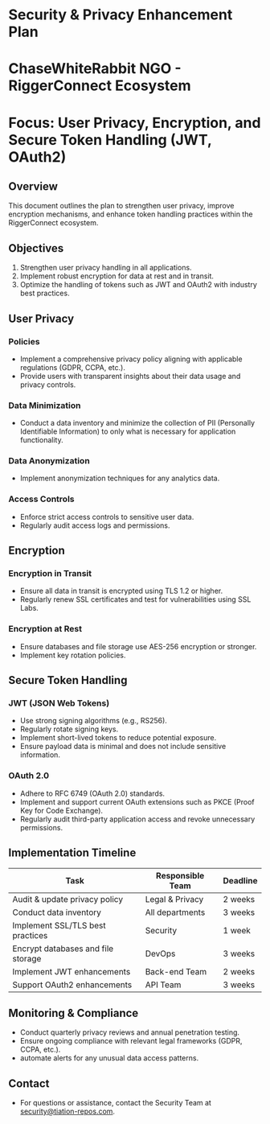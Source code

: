 # Security & Privacy Enhancement Plan
# ChaseWhiteRabbit NGO - RiggerConnect Ecosystem
# Focus: User Privacy, Encryption, and Secure Token Handling (JWT, OAuth2)

## Overview
This document outlines the plan to strengthen user privacy, improve encryption mechanisms, and enhance token handling practices within the RiggerConnect ecosystem.

## Objectives
1. Strengthen user privacy handling in all applications.
2. Implement robust encryption for data at rest and in transit.
3. Optimize the handling of tokens such as JWT and OAuth2 with industry best practices.

## User Privacy
### Policies
- Implement a comprehensive privacy policy aligning with applicable regulations (GDPR, CCPA, etc.).
- Provide users with transparent insights about their data usage and privacy controls.

### Data Minimization
- Conduct a data inventory and minimize the collection of PII (Personally Identifiable Information) to only what is necessary for application functionality.

### Data Anonymization 
- Implement anonymization techniques for any analytics data.

### Access Controls
- Enforce strict access controls to sensitive user data.
- Regularly audit access logs and permissions.

## Encryption
### Encryption in Transit
- Ensure all data in transit is encrypted using TLS 1.2 or higher.
- Regularly renew SSL certificates and test for vulnerabilities using SSL Labs.

### Encryption at Rest
- Ensure databases and file storage use AES-256 encryption or stronger.
- Implement key rotation policies.

## Secure Token Handling
### JWT (JSON Web Tokens)
- Use strong signing algorithms (e.g., RS256).
- Regularly rotate signing keys.
- Implement short-lived tokens to reduce potential exposure.
- Ensure payload data is minimal and does not include sensitive information.

### OAuth 2.0
- Adhere to RFC 6749 (OAuth 2.0) standards.
- Implement and support current OAuth extensions such as PKCE (Proof Key for Code Exchange).
- Regularly audit third-party application access and revoke unnecessary permissions.

## Implementation Timeline
| Task                                    | Responsible Team | Deadline    |
|-----------------------------------------|------------------|-------------|
| Audit & update privacy policy           | Legal & Privacy  | 2 weeks     |
| Conduct data inventory                  | All departments  | 3 weeks     |
| Implement SSL/TLS best practices        | Security         | 1 week      |
| Encrypt databases and file storage      | DevOps           | 3 weeks     |
| Implement JWT enhancements              | Back-end Team    | 2 weeks     |
| Support OAuth2 enhancements             | API Team         | 3 weeks     |

## Monitoring & Compliance
- Conduct quarterly privacy reviews and annual penetration testing.
- Ensure ongoing compliance with relevant legal frameworks (GDPR, CCPA, etc.).
- automate alerts for any unusual data access patterns.

## Contact
- For questions or assistance, contact the Security Team at security@tiation-repos.com.
